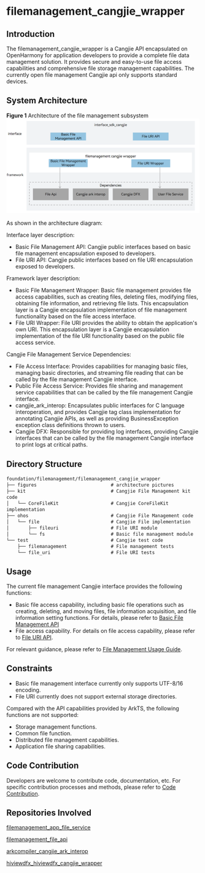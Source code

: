 # filemanagement_cangjie_wrapper

## Introduction

The filemanagement_cangjie_wrapper is a Cangjie API encapsulated on OpenHarmony for application developers to provide a complete file data management solution. It provides secure and easy-to-use file access capabilities and comprehensive file storage management capabilities. The currently open file management Cangjie api only supports standard devices.

## System Architecture

**Figure 1** Architecture of the file management subsystem
![filemanagement_cangjie_wrapper architecture](figures/filemanagement_cangjie_wrapper_architecture_en.png)

As shown in the architecture diagram:

Interface layer description:

- Basic File Management API: Cangjie public interfaces based on basic file management encapsulation exposed to developers.
- File URI API: Cangjie public interfaces based on file URI encapsulation exposed to developers.

Framework layer description:

- Basic File Management Wrapper: Basic file management provides file access capabilities, such as creating files, deleting files, modifying files, obtaining file information, and retrieving file lists. This encapsulation layer is a Cangjie encapsulation implementation of file management functionality based on the file access interface.
- File URI Wrapper: File URI provides the ability to obtain the application's own URI. This encapsulation layer is a Cangjie encapsulation implementation of the file URI functionality based on the public file access service.

Cangjie File Management Service Dependencies:

- File Access Interface: Provides capabilities for managing basic files, managing basic directories, and streaming file reading that can be called by the file management Cangjie interface.
- Public File Access Service: Provides file sharing and management service capabilities that can be called by the file management Cangjie interface.
- cangjie_ark_interop: Encapsulates public interfaces for C language interoperation, and provides Cangjie tag class implementation for annotating Cangjie APIs, as well as providing BusinessException exception class definitions thrown to users.
- Cangjie DFX: Responsible for providing log interfaces, providing Cangjie interfaces that can be called by the file management Cangjie interface to print logs at critical paths.

## Directory Structure

```
foundation/filemanagement/filemanagement_cangjie_wrapper
├── figures                           # architecture pictures
├── kit                               # Cangjie File Management kit code
│   └── CoreFileKit                   # Cangjie CoreFileKit implementation
├── ohos                              # Cangjie File Management code
│   └── file                          # Cangjie File implementation
│       ├── fileuri                   # File URI module
│       └── fs                        # Basic file management module
└── test                              # Cangjie test code
    ├── filemanagement                # File management tests
    └── file_uri                      # File URI tests
```

## Usage

The current file management Cangjie interface provides the following functions:

- Basic file access capability, including basic file operations such as creating, deleting, and moving files, file information acquisition, and file information setting functions. For details, please refer to [Basic File Management API](https://gitcode.com/openharmony-sig/arkcompiler_cangjie_ark_interop/blob/master/doc/API_Reference/source_en/apis/CoreFileKit/cj-apis-file_fs.md)
- File access capability. For details on file access capability, please refer to [File URI API](https://gitcode.com/openharmony-sig/arkcompiler_cangjie_ark_interop/blob/master/doc/API_Reference/source_en/apis/CoreFileKit/cj-apis-file_fileuri.md).

For relevant guidance, please refer to [File Management Usage Guide](https://gitcode.com/openharmony-sig/arkcompiler_cangjie_ark_interop/blob/master/doc/Dev_Guide/source_en/file-management/cj-core-file-kit-intro.md).

## Constraints

-   Basic file management interface currently only supports UTF-8/16 encoding.
-   File URI currently does not support external storage directories.

Compared with the API capabilities provided by ArkTS, the following functions are not supported:

- Storage management functions.
- Common file function.
- Distributed file management capabilities.
- Application file sharing capabilities.

## Code Contribution

Developers are welcome to contribute code, documentation, etc. For specific contribution processes and methods, please refer to [Code Contribution](https://gitcode.com/openharmony/docs/blob/master/en/contribute/code-contribution.md).

## Repositories Involved

[filemanagement_app_file_service](https://gitcode.com/openharmony/filemanagement_app_file_service/blob/master/README.md)

[filemanagement_file_api](https://gitcode.com/openharmony/filemanagement_file_api/blob/master/README.md)

[arkcompiler_cangjie_ark_interop](https://gitcode.com/openharmony-sig/arkcompiler_cangjie_ark_interop/blob/master/README.md)

[hiviewdfx_hiviewdfx_cangjie_wrapper](https://gitcode.com/openharmony-sig/hiviewdfx_hiviewdfx_cangjie_wrapper/blob/master/README.md)